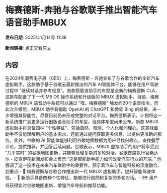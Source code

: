 # ​梅赛德斯-奔驰与谷歌联手推出智能汽车语音助手MBUX

**发布日期**: 2025年1月14号 11:38

**新闻链接**: [点击查看原文](https://www.aibase.com/zh/news/14693)

## 内容

在2024年消费电子展（CES）上，梅赛德斯 - 奔驰宣布了与谷歌合作的全新汽车虚拟助手。这款助手基于谷歌云最新推出的汽车 AI智能体平台，能够在用户驾驶过程中 “继续对话并参考信息”。首款搭载该助手的车型是全新的梅赛德斯 CLA，这款车配备了下一代 MB.OS 操作系统和升级版的 MBUX 虚拟助手。目前，梅赛德斯的 MBUX 语音助手系统可以通过 “嘿，梅赛德斯” 触发约20个语音指令。而此次升级后，MBUX 助手将借助 OpenAI 的 ChatGPT 和微软 Bing 的结果，进一步增强其智能性，尽管目前仍未形成完整的对话平台。梅赛德斯表示，计划将这一新系统推广到更多运行旧版语音助手的车型，但具体车型尚未公布。新款 MBUX 虚拟助手将具备四种 “个性特征”，包括自然、预测、个人化和同理心。这意味着助手不仅能理解用户的基本需求，还能通过提问获取更多信息，以提供更准确的服务。此外，谷歌的 AI 智能体能够利用谷歌地图数据为用户寻找兴趣点，查找餐厅评论，提供推荐，并回答后续问题。谷歌表示，MBUX 虚拟助手的用户将享受到 “几乎实时” 的谷歌地图更新，并能够处理复杂的多轮对话。谷歌首席执行官桑达尔・皮查伊在新闻发布会上表示:“这是智能助手能力如何改变汽车行业的开端。” 他强调了这一技术在未来汽车体验中的重要性，预示着汽车与智能科技的深度融合。划重点:- 🚗 梅赛德斯与谷歌合作推出新一代 MBUX 虚拟助手，提升智能驾驶体验。- 🤖 新助手具备四种个性特征，能够进行自然和复杂的多轮对话。- 🗺️ 用户将获得实时谷歌地图更新，增强汽车导航和推荐功能。
